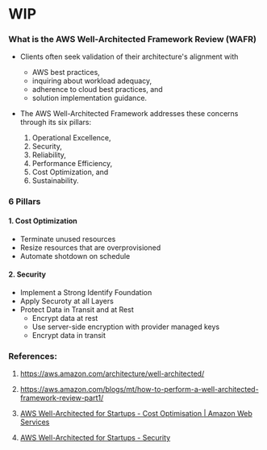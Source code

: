 # WIP

### What is the AWS Well-Architected Framework Review (WAFR)

- Clients often seek validation of their architecture's alignment with 
   - AWS best practices, 
   - inquiring about workload adequacy, 
   - adherence to cloud best practices, and 
   - solution implementation guidance. 
   
- The AWS Well-Architected Framework addresses these concerns through its six pillars: 
   1. Operational Excellence, 
   2. Security, 
   3. Reliability, 
   4. Performance Efficiency, 
   5. Cost Optimization, and 
   6. Sustainability.


### 6 Pillars

#### 1. Cost Optimization

- Terminate unused resources
- Resize resources that are overprovisioned
- Automate shotdown on schedule

#### 2. Security

- Implement a Strong Identify Foundation
- Apply Securoty at all Layers
- Protect Data in Transit and at Rest
    - Encrypt data at rest
    - Use server-side encryption with provider managed keys
    - Encrypt data in transit


### References:

1. https://aws.amazon.com/architecture/well-architected/

2. https://aws.amazon.com/blogs/mt/how-to-perform-a-well-architected-framework-review-part1/

3. [AWS Well-Architected for Startups - Cost Optimisation | Amazon Web Services](https://www.youtube.com/watch?v=tXRPicLruWc&list=PLhr1KZpdzukdc8hT9hCF8hwfWkYAX-frO&index=2)

4. [AWS Well-Architected for Startups - Security](https://www.youtube.com/watch?v=s9vf3r2fGXI&list=PLhr1KZpdzukdc8hT9hCF8hwfWkYAX-frO&index=3)